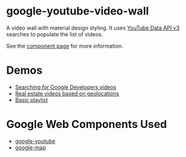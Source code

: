 google-youtube-video-wall
===
A video wall with material design styling. It uses [YouTube Data API v3](https://developers.google.com/youtube/v3/)
searches to populate the list of videos.

See the [component page](http://googlewebcomponents.github.io/google-youtube-video-wall) for more information.

Demos
===
- [Searching for Google Developers videos](http://googlewebcomponents.github.io/google-youtube-video-wall/components/google-youtube-video-wall/demo.html)
- [Real estate videos based on geolocations](http://googlewebcomponents.github.io/google-youtube-video-wall/components/google-youtube-video-wall/demo_map.html)
- [Basic playlist](http://googlewebcomponents.github.io/google-youtube-video-wall/components/google-youtube-video-wall/demo_playlist.html)

Google Web Components Used
===
- [google-youtube](https://github.com/GoogleWebComponents/google-youtube)
- [google-map](https://github.com/GoogleWebComponents/google-map)
